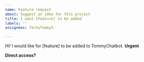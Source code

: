 ```yaml
---
name: Feature request
about: Suggest an idea for this project
title: I want [Feature] to be added
labels: ''
assignees: TechyTommy3

---
```


Hi! I would like for [feature] to be added to TommyChatbot.
**Urgent**

**Direct access?**
